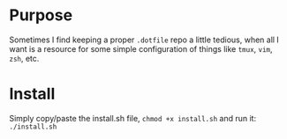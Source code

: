 # Purpose

Sometimes I find keeping a proper `.dotfile` repo a little tedious, when all I want is a resource for some simple configuration of things like `tmux`, `vim`, `zsh`, etc.

# Install

Simply copy/paste the install.sh file, `chmod +x install.sh` and run it: `./install.sh`
